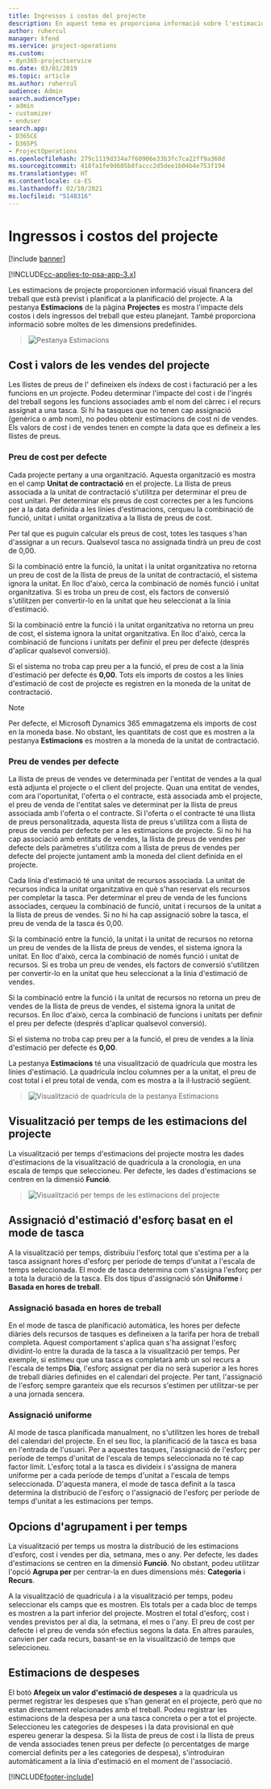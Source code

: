 ```yaml
---
title: Ingressos i costos del projecte
description: En aquest tema es proporciona informació sobre l'estimació dels costos i dels ingressos del projecte.
author: ruhercul
manager: kfend
ms.service: project-operations
ms.custom:
- dyn365-projectservice
ms.date: 03/01/2019
ms.topic: article
ms.author: ruhercul
audience: Admin
search.audienceType:
- admin
- customizer
- enduser
search.app:
- D365CE
- D365PS
- ProjectOperations
ms.openlocfilehash: 279c1119d334a7f60906e33b3fc7ca22ff9a360d
ms.sourcegitcommit: 418fa1fe9d605b8faccc2d5dee1b04b4e753f194
ms.translationtype: HT
ms.contentlocale: ca-ES
ms.lasthandoff: 02/10/2021
ms.locfileid: "5148316"
---
```

# <a name="project-costs-and-revenue"></a>Ingressos i costos del projecte

[!include [banner](../includes/psa-now-project-operations.md)]

[!INCLUDE[cc-applies-to-psa-app-3.x](../includes/cc-applies-to-psa-app-3x.md)]

Les estimacions de projecte proporcionen informació visual financera del treball que està previst i planificat a la planificació del projecte. A la pestanya **Estimacions** de la pàgina **Projectes** es mostra l'impacte dels costos i dels ingressos del treball que esteu planejant. També proporciona informació sobre moltes de les dimensions predefinides. 

> ![Pestanya Estimacions](media/project-5.png)

## <a name="cost-and-sales-values-of-the-project"></a>Cost i valors de les vendes del projecte

Les llistes de preus de l' defineixen els índexs de cost i facturació per a les funcions en un projecte. Podeu determinar l'impacte del cost i de l'ingrés del treball segons les funcions associades amb el nom del càrrec i el recurs assignat a una tasca. Si hi ha tasques que no tenen cap assignació (genèrica o amb nom), no podeu obtenir estimacions de cost ni de vendes. Els valors de cost i de vendes tenen en compte la data que es defineix a les llistes de preus.

### <a name="default-cost-price"></a>Preu de cost per defecte  

Cada projecte pertany a una organització. Aquesta organització es mostra en el camp **Unitat de contractació** en el projecte. La llista de preus associada a la unitat de contractació s'utilitza per determinar el preu de cost unitari. Per determinar els preus de cost correctes per a les funcions per a la data definida a les línies d'estimacions, cerqueu la combinació de funció, unitat i unitat organitzativa a la llista de preus de cost. 

Per tal que es puguin calcular els preus de cost, totes les tasques s'han d'assignar a un recurs. Qualsevol tasca no assignada tindrà un preu de cost de 0,00.

Si la combinació entre la funció, la unitat i la unitat organitzativa no retorna un preu de cost de la llista de preus de la unitat de contractació, el sistema ignora la unitat. En lloc d'això, cerca la combinació de només funció i unitat organitzativa. Si es troba un preu de cost, els factors de conversió s'utilitzen per convertir-lo en la unitat que heu seleccionat a la línia d'estimació.

Si la combinació entre la funció i la unitat organitzativa no retorna un preu de cost, el sistema ignora la unitat organitzativa. En lloc d'això, cerca la combinació de funcions i unitats per definir el preu per defecte (després d'aplicar qualsevol conversió).

Si el sistema no troba cap preu per a la funció, el preu de cost a la línia d'estimació per defecte és **0,00**. Tots els imports de costos a les línies d'estimació de cost de projecte es registren en la moneda de la unitat de contractació.

> [!NOTE]
> Per defecte, el Microsoft Dynamics 365 emmagatzema els imports de cost en la moneda base. No obstant, les quantitats de cost que es mostren a la pestanya **Estimacions** es mostren a la moneda de la unitat de contractació.  

### <a name="default-sales-price"></a>Preu de vendes per defecte 

La llista de preus de vendes ve determinada per l'entitat de vendes a la qual està adjunta el projecte o el client del projecte. Quan una entitat de vendes, com ara l'oportunitat, l'oferta o el contracte, està associada amb el projecte, el preu de venda de l'entitat sales ve determinat per la llista de preus associada amb l'oferta o el contracte. Si l'oferta o el contracte té una llista de preus personalitzada, aquesta llista de preus s'utilitza com a llista de preus de venda per defecte per a les estimacions de projecte. Si no hi ha cap associació amb entitats de vendes, la llista de preus de vendes per defecte dels paràmetres s'utilitza com a llista de preus de vendes per defecte del projecte juntament amb la moneda del client definida en el projecte.

Cada línia d'estimació té una unitat de recursos associada. La unitat de recursos indica la unitat organitzativa en què s'han reservat els recursos per completar la tasca. Per determinar el preu de venda de les funcions associades, cerqueu la combinació de funció, unitat i recursos de la unitat a la llista de preus de vendes. Si no hi ha cap assignació sobre la tasca, el preu de venda de la tasca és 0,00.

Si la combinació entre la funció, la unitat i la unitat de recursos no retorna un preu de vendes de la llista de preus de vendes, el sistema ignora la unitat. En lloc d'això, cerca la combinació de només funció i unitat de recursos. Si es troba un preu de vendes, els factors de conversió s'utilitzen per convertir-lo en la unitat que heu seleccionat a la línia d'estimació de vendes. 

Si la combinació entre la funció i la unitat de recursos no retorna un preu de vendes de la llista de preus de vendes, el sistema ignora la unitat de recursos. En lloc d'això, cerca la combinació de funcions i unitats per definir el preu per defecte (després d'aplicar qualsevol conversió).

Si el sistema no troba cap preu per a la funció, el preu de vendes a la línia d'estimació per defecte és **0,00**.

La pestanya **Estimacions** té una visualització de quadrícula que mostra les línies d'estimació. La quadrícula inclou columnes per a la unitat, el preu de cost total i el preu total de venda, com es mostra a la il·lustració següent. 

> ![Visualització de quadrícula de la pestanya Estimacions](media/project-6.png)

## <a name="time-phased-view-of-project-estimates"></a>Visualització per temps de les estimacions del projecte

La visualització per temps d'estimacions del projecte mostra les dades d'estimacions de la visualització de quadrícula a la cronologia, en una escala de temps que seleccioneu. Per defecte, les dades d'estimacions se centren en la dimensió **Funció**.

> ![Visualització per temps de les estimacions del projecte](media/project-7.png)

## <a name="allocating-estimated-effort-based-on-the-task-mode"></a>Assignació d'estimació d'esforç basat en el mode de tasca

A la visualització per temps, distribuïu l'esforç total que s'estima per a la tasca assignant hores d'esforç per període de temps d'unitat a l'escala de temps seleccionada. El mode de tasca determina com s'assigna l'esforç per a tota la duració de la tasca. Els dos tipus d'assignació són **Uniforme** i **Basada en hores de treball**.

### <a name="work-hours-based-allocation"></a>Assignació basada en hores de treball
 
En el mode de tasca de planificació automàtica, les hores per defecte diàries dels recursos de tasques es defineixen a la tarifa per hora de treball completa. Aquest comportament s'aplica quan s'ha assignat l'esforç dividint-lo entre la durada de la tasca a la visualització per temps. Per exemple, si estimeu que una tasca es completarà amb un sol recurs a l'escala de temps **Dia**, l'esforç assignat per dia no serà superior a les hores de treball diàries definides en el calendari del projecte. Per tant, l'assignació de l'esforç sempre garanteix que els recursos s'estimen per utilitzar-se per a una jornada sencera.

### <a name="even-allocation"></a>Assignació uniforme

Al mode de tasca planificada manualment, no s'utilitzen les hores de treball del calendari del projecte. En el seu lloc, la planificació de la tasca es basa en l'entrada de l'usuari. Per a aquestes tasques, l'assignació de l'esforç per període de temps d'unitat de l'escala de temps seleccionada no té cap factor límit. L'esforç total a la tasca es divideix i s'assigna de manera uniforme per a cada període de temps d'unitat a l'escala de temps seleccionada. D'aquesta manera, el mode de tasca definit a la tasca determina la distribució de l'esforç o l'assignació de l'esforç per període de temps d'unitat a les estimacions per temps.

## <a name="grouping-and-time-phasing-options"></a>Opcions d'agrupament i per temps

La visualització per temps us mostra la distribució de les estimacions d'esforç, cost i vendes per dia, setmana, mes o any. Per defecte, les dades d'estimacions se centren en la dimensió **Funció**. No obstant, podeu utilitzar l'opció **Agrupa per** per centrar-la en dues dimensions més: **Categoria** i **Recurs**.

A la visualització de quadrícula i a la visualització per temps, podeu seleccionar els camps que es mostren. Els totals per a cada bloc de temps es mostren a la part inferior del projecte. Mostren el total d'esforç, cost i vendes previstos per al dia, la setmana, el mes o l'any. El preu de cost per defecte i el preu de venda són efectius segons la data. En altres paraules, canvien per cada recurs, basant-se en la visualització de temps que seleccioneu.

## <a name="expense-estimates"></a>Estimacions de despeses

El botó **Afegeix un valor d'estimació de despeses** a la quadrícula us permet registrar les despeses que s'han generat en el projecte, però que no estan directament relacionades amb el treball. Podeu registrar les estimacions de la despesa per a una tasca concreta o per a tot el projecte. Seleccioneu les categories de despeses i la data provisional en què espereu generar la despesa. Si la llista de preus de cost i la llista de preus de venda associades tenen preus per defecte (o percentatges de marge comercial definits per a les categories de despesa), s'introduiran automàticament a la línia d'estimació en el moment de l'associació.


[!INCLUDE[footer-include](../includes/footer-banner.md)]